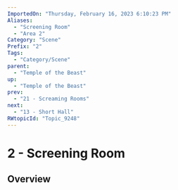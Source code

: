 ```yaml
---
ImportedOn: "Thursday, February 16, 2023 6:10:23 PM"
Aliases:
  - "Screening Room"
  - "Area 2"
Category: "Scene"
Prefix: "2"
Tags:
  - "Category/Scene"
parent:
  - "Temple of the Beast"
up:
  - "Temple of the Beast"
prev:
  - "21 - Screaming Rooms"
next:
  - "13 - Short Hall"
RWtopicId: "Topic_9248"
---
```

# 2 - Screening Room
## Overview
